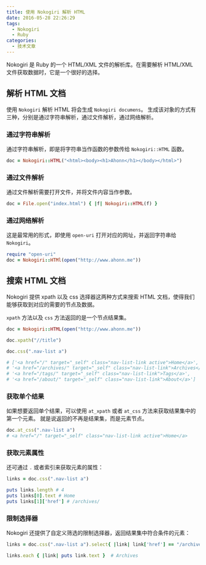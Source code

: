 ```yaml
---
title: 使用 Nokogiri 解析 HTML
date: 2016-05-28 22:26:29
tags: 
  - Nokogiri
  - Ruby
categories: 
  - 技术文章
---
```


Nokogiri 是 Ruby 的一个 HTML/XML 文件的解析库。在需要解析 HTML/XML 文件获取数据时，它是一个很好的选择。

## 解析 HTML 文档
使用 `Nokogiri` 解析 HTML 将会生成 `Nokogiri documens`。
生成该对象的方式有三种，分别是通过字符串解析，通过文件解析，通过网络解析。

### 通过字符串解析
通过字符串解析，即是将字符串当作函数的参数传给 `Nokogiri::HTML` 函数。
```ruby
doc = Nokogiri::HTML("<html><body><h1>Ahonn</h1></body></html>")
```
<!--more-->

### 通过文件解析
通过文件解析需要打开文件，并将文件内容当作参数。
```ruby
doc = File.open("index.html") { |f| Nokogiri::HTML(f) }
```

### 通过网络解析
这是最常用的形式，即使用 `open-uri` 打开对应的网址，并返回字符串给 `Nokogiri`。
```ruby
require "open-uri"
doc = Nokogiri::HTMl(open("http://www.ahonn.me"))
```

## 搜索 HTML 文档
Nokogiri 提供 xpath 以及 css 选择器这两种方式来搜索 HTML 文档，使得我们能够获取到对应的需要的节点及数据。

`xpath` 方法以及 `css` 方法返回的是一个节点结果集。

```ruby
doc = Nokogiri::HTML(open("http://www.ahonn.me"))

doc.xpath("//title")

doc.css(".nav-list a")

# ['<a href="/" target="_self" class="nav-list-link active">Home</a>',
# '<a href="/archives/" target="_self" class="nav-list-link">Archives</a>',
# '<a href="/tags/" target="_self" class="nav-list-link">Tags</a>',
# '<a href="/about/" target="_self" class="nav-list-link">About</a>']
```
### 获取单个结果
如果想要返回单个结果，可以使用 `at_xpath` 或者 `at_css` 方法来获取结果集中的第一个元素。
就是说返回的不再是结果集，而是元素节点。

```ruby
doc.at_css(".nav-list a")
# <a href="/" target="_self" class="nav-list-link active">Home</a>
```
### 获取元素属性
还可通过 `.` 或者索引来获取元素的属性：
```ruby
links = doc.css(".nav-list a")

puts links.length # 4
puts links[0].text # Home
puts links[1]['href'] # /archives/
```

### 限制选择器
Nokogiri 还提供了自定义筛选的限制选择器，返回结果集中符合条件的元素：
```ruby
links = doc.css(".nav-list a").select{ |link| link['href'] == "/archives/" }

links.each { |link| puts link.text }  # Archives
```
